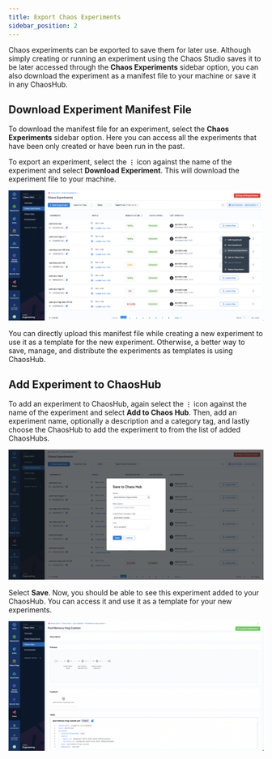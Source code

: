 ```yaml
---
title: Export Chaos Experiments
sidebar_position: 2
---
```


Chaos experiments can be exported to save them for later use. Although simply creating or running an experiment using the Chaos Studio saves it to be later accessed through the **Chaos Experiments** sidebar option, you can also download the experiment as a manifest file to your machine or save it in any ChaosHub.

## Download Experiment Manifest File
To download the manifest file for an experiment, select the **Chaos Experiments** sidebar option. Here you can access all the experiments that have been only created or have been run in the past.

To export an experiment, select the **`⋮`** icon against the name of the experiment and select **Download Experiment**. This will download the experiment file to your machine.

![Download Experiment Manifest](./static/download-experiment-manifest.png)

You can directly upload this manifest file while creating a new experiment to use it as a template for the new experiment. Otherwise, a better way to save, manage, and distribute the experiments as templates is using ChaosHub.

## Add Experiment to ChaosHub
To add an experiment to ChaosHub, again select the **`⋮`** icon against the name of the experiment and select **Add to Chaos Hub**. Then, add an experiment name, optionally a description and a category tag, and lastly choose the ChaosHub to add the experiment to from the list of added ChaosHubs.

![Add Experiment to ChaosHub](./static/add-experiment-to-chaoshub.png)

Select **Save**. Now, you should be able to see this experiment added to your ChaosHub. You can access it and use it as a template for your new experiments.

![Added Experiment to Hub](./static/added-experiment-to-hub.png)
